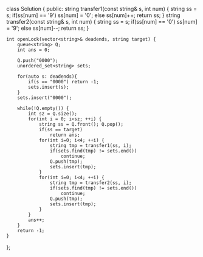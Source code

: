 class Solution {
public:
    string transfer1(const string& s, int num) {
        string ss = s;
        if(ss[num] == '9')
            ss[num] = '0';
        else
            ss[num]++;
        return ss;
    }
    string transfer2(const string& s, int num) {
        string ss = s;
        if(ss[num] == '0')
            ss[num] = '9';
        else
            ss[num]--;
        return ss;
    }
    
    int openLock(vector<string>& deadends, string target) {
        queue<string> Q;
        int ans = 0;
        
        Q.push("0000");
        unordered_set<string> sets;
        
        for(auto s: deadends){
            if(s == "0000") return -1;
            sets.insert(s);
        }
        sets.insert("0000");
            
        while(!Q.empty()) {
            int sz = Q.size();
            for(int i = 0; i<sz; ++i) {
                string ss = Q.front(); Q.pop();
                if(ss == target)
                    return ans;
                for(int i=0; i<4; ++i) {
                    string tmp = transfer1(ss, i);
                    if(sets.find(tmp) != sets.end())
                        continue;
                    Q.push(tmp);
                    sets.insert(tmp);
                }
                for(int i=0; i<4; ++i) {
                    string tmp = transfer2(ss, i);
                    if(sets.find(tmp) != sets.end())
                        continue;
                    Q.push(tmp);
                    sets.insert(tmp);
                }
            }
            ans++;
        }
        return -1;
    }
};